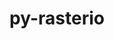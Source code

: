 ---
title: "py-rasterio"
layout: cache
categories: [package, develop-2025-02-16]
meta: {"compilers": ["gcc@=13.2.0"], "num_specs": 1, "num_specs_by_stack": {"ml-linux-aarch64-cpu": 1, "ml-linux-aarch64-cuda": 1, "root": 1}, "oss": ["ubuntu24.04"], "platforms": ["linux"], "stacks": ["ml-linux-aarch64-cpu", "ml-linux-aarch64-cuda", "root"], "targets": ["aarch64"], "versions": ["1.4.3"]}
spec_details: [{"compiler": "gcc@=13.2.0", "hash": "ovk64nuozvjzzlulp6txhlr3palhqsqj", "os": "ubuntu24.04", "platform": "linux", "size": "-", "stacks": ["ml-linux-aarch64-cpu", "ml-linux-aarch64-cuda", "root"], "tarball": "https://binaries.spack.io/develop-2025-02-16/build_cache/linux-ubuntu24.04-aarch64/gcc-13.2.0/py-rasterio-1.4.3/linux-ubuntu24.04-aarch64-gcc-13.2.0-py-rasterio-1.4.3-ovk64nuozvjzzlulp6txhlr3palhqsqj.spack", "target": "aarch64", "variants": ["build_system=python_pip"], "versions": ["1.4.3"]}]
---